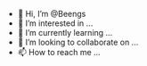 - 👋 Hi, I’m @Beengs
- 👀 I’m interested in ...
- 🌱 I’m currently learning ...
- 💞️ I’m looking to collaborate on ...
- 📫 How to reach me ...

<!---
Beengs/Beengs is a ✨ special ✨ repository because its `README.md` (this file) appears on your GitHub profile.
You can click the Preview link to take a look at your changes.
--->
